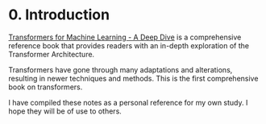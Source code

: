 # 0. Introduction 

[Transformers for Machine Learning - A Deep Dive](https://www.amazon.in/Transformers-Machine-Learning-Chapman-Recognition/dp/0367771659) is a comprehensive reference book that provides readers with an in-depth exploration of the Transformer Architecture.

Transformers have gone through many adaptations and alterations, resulting in newer techniques and methods. This is the first comprehensive book on transformers.

I have compiled these notes as a personal reference for my own study. I hope they will be of use to others. 